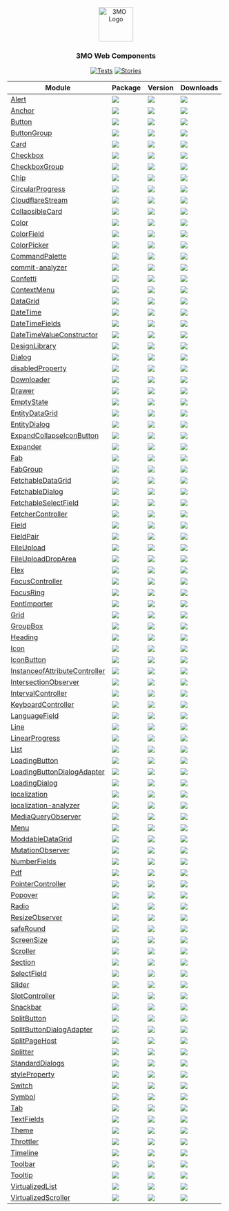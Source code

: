 
<div align="center">
<a href="https://3mo.de">
<img src="https://www.3mo.de/wp-content/themes/3mo/assets/images/logo_3mo.svg" alt="3MO Logo" width="80" height="80">
</a>

<h3>3MO Web Components</h3>

[![Tests](https://img.shields.io/github/actions/workflow/status/3mo-esolutions/web-components/development.yml?logo=github&style=for-the-badge&label=Tests)](https://3mo-esolutions.github.io/web-components/actions/workflows/development.yml)
[![Stories](https://img.shields.io/badge/-Stories-pink.svg?logo=storybook&style=for-the-badge)](https://3mo-esolutions.github.io/web-components/)


| Module | Package | Version | Downloads |
| ------- | ------- | ------- | --------- |
| [Alert](packages/Alert) | [![](https://img.shields.io/badge/%403mo%2Falert-8A2BE2?style=for-the-badge&logo=npm&logoColor=red&color=white)](https://www.npmjs.com/package/@3mo/alert) | [![](https://img.shields.io/npm/v/%403mo%2Falert?style=for-the-badge&label=)](https://www.npmjs.com/package/@3mo/alert) | [![](https://img.shields.io/npm/dm/%403mo%2Falert?style=for-the-badge&label=&color=blue)](https://www.npmjs.com/package/@3mo/alert) |
| [Anchor](packages/Anchor) | [![](https://img.shields.io/badge/%403mo%2Fanchor-8A2BE2?style=for-the-badge&logo=npm&logoColor=red&color=white)](https://www.npmjs.com/package/@3mo/anchor) | [![](https://img.shields.io/npm/v/%403mo%2Fanchor?style=for-the-badge&label=)](https://www.npmjs.com/package/@3mo/anchor) | [![](https://img.shields.io/npm/dm/%403mo%2Fanchor?style=for-the-badge&label=&color=blue)](https://www.npmjs.com/package/@3mo/anchor) |
| [Button](packages/Button) | [![](https://img.shields.io/badge/%403mo%2Fbutton-8A2BE2?style=for-the-badge&logo=npm&logoColor=red&color=white)](https://www.npmjs.com/package/@3mo/button) | [![](https://img.shields.io/npm/v/%403mo%2Fbutton?style=for-the-badge&label=)](https://www.npmjs.com/package/@3mo/button) | [![](https://img.shields.io/npm/dm/%403mo%2Fbutton?style=for-the-badge&label=&color=blue)](https://www.npmjs.com/package/@3mo/button) |
| [ButtonGroup](packages/ButtonGroup) | [![](https://img.shields.io/badge/%403mo%2Fbutton--group-8A2BE2?style=for-the-badge&logo=npm&logoColor=red&color=white)](https://www.npmjs.com/package/@3mo/button-group) | [![](https://img.shields.io/npm/v/%403mo%2Fbutton-group?style=for-the-badge&label=)](https://www.npmjs.com/package/@3mo/button-group) | [![](https://img.shields.io/npm/dm/%403mo%2Fbutton-group?style=for-the-badge&label=&color=blue)](https://www.npmjs.com/package/@3mo/button-group) |
| [Card](packages/Card) | [![](https://img.shields.io/badge/%403mo%2Fcard-8A2BE2?style=for-the-badge&logo=npm&logoColor=red&color=white)](https://www.npmjs.com/package/@3mo/card) | [![](https://img.shields.io/npm/v/%403mo%2Fcard?style=for-the-badge&label=)](https://www.npmjs.com/package/@3mo/card) | [![](https://img.shields.io/npm/dm/%403mo%2Fcard?style=for-the-badge&label=&color=blue)](https://www.npmjs.com/package/@3mo/card) |
| [Checkbox](packages/Checkbox) | [![](https://img.shields.io/badge/%403mo%2Fcheckbox-8A2BE2?style=for-the-badge&logo=npm&logoColor=red&color=white)](https://www.npmjs.com/package/@3mo/checkbox) | [![](https://img.shields.io/npm/v/%403mo%2Fcheckbox?style=for-the-badge&label=)](https://www.npmjs.com/package/@3mo/checkbox) | [![](https://img.shields.io/npm/dm/%403mo%2Fcheckbox?style=for-the-badge&label=&color=blue)](https://www.npmjs.com/package/@3mo/checkbox) |
| [CheckboxGroup](packages/CheckboxGroup) | [![](https://img.shields.io/badge/%403mo%2Fcheckbox--group-8A2BE2?style=for-the-badge&logo=npm&logoColor=red&color=white)](https://www.npmjs.com/package/@3mo/checkbox-group) | [![](https://img.shields.io/npm/v/%403mo%2Fcheckbox-group?style=for-the-badge&label=)](https://www.npmjs.com/package/@3mo/checkbox-group) | [![](https://img.shields.io/npm/dm/%403mo%2Fcheckbox-group?style=for-the-badge&label=&color=blue)](https://www.npmjs.com/package/@3mo/checkbox-group) |
| [Chip](packages/Chip) | [![](https://img.shields.io/badge/%403mo%2Fchip-8A2BE2?style=for-the-badge&logo=npm&logoColor=red&color=white)](https://www.npmjs.com/package/@3mo/chip) | [![](https://img.shields.io/npm/v/%403mo%2Fchip?style=for-the-badge&label=)](https://www.npmjs.com/package/@3mo/chip) | [![](https://img.shields.io/npm/dm/%403mo%2Fchip?style=for-the-badge&label=&color=blue)](https://www.npmjs.com/package/@3mo/chip) |
| [CircularProgress](packages/CircularProgress) | [![](https://img.shields.io/badge/%403mo%2Fcircular--progress-8A2BE2?style=for-the-badge&logo=npm&logoColor=red&color=white)](https://www.npmjs.com/package/@3mo/circular-progress) | [![](https://img.shields.io/npm/v/%403mo%2Fcircular-progress?style=for-the-badge&label=)](https://www.npmjs.com/package/@3mo/circular-progress) | [![](https://img.shields.io/npm/dm/%403mo%2Fcircular-progress?style=for-the-badge&label=&color=blue)](https://www.npmjs.com/package/@3mo/circular-progress) |
| [CloudflareStream](packages/CloudflareStream) | [![](https://img.shields.io/badge/%403mo%2Fcloudflare--stream-8A2BE2?style=for-the-badge&logo=npm&logoColor=red&color=white)](https://www.npmjs.com/package/@3mo/cloudflare-stream) | [![](https://img.shields.io/npm/v/%403mo%2Fcloudflare-stream?style=for-the-badge&label=)](https://www.npmjs.com/package/@3mo/cloudflare-stream) | [![](https://img.shields.io/npm/dm/%403mo%2Fcloudflare-stream?style=for-the-badge&label=&color=blue)](https://www.npmjs.com/package/@3mo/cloudflare-stream) |
| [CollapsibleCard](packages/CollapsibleCard) | [![](https://img.shields.io/badge/%403mo%2Fcollapsible--card-8A2BE2?style=for-the-badge&logo=npm&logoColor=red&color=white)](https://www.npmjs.com/package/@3mo/collapsible-card) | [![](https://img.shields.io/npm/v/%403mo%2Fcollapsible-card?style=for-the-badge&label=)](https://www.npmjs.com/package/@3mo/collapsible-card) | [![](https://img.shields.io/npm/dm/%403mo%2Fcollapsible-card?style=for-the-badge&label=&color=blue)](https://www.npmjs.com/package/@3mo/collapsible-card) |
| [Color](packages/Color) | [![](https://img.shields.io/badge/%403mo%2Fcolor-8A2BE2?style=for-the-badge&logo=npm&logoColor=red&color=white)](https://www.npmjs.com/package/@3mo/color) | [![](https://img.shields.io/npm/v/%403mo%2Fcolor?style=for-the-badge&label=)](https://www.npmjs.com/package/@3mo/color) | [![](https://img.shields.io/npm/dm/%403mo%2Fcolor?style=for-the-badge&label=&color=blue)](https://www.npmjs.com/package/@3mo/color) |
| [ColorField](packages/ColorField) | [![](https://img.shields.io/badge/%403mo%2Fcolor--field-8A2BE2?style=for-the-badge&logo=npm&logoColor=red&color=white)](https://www.npmjs.com/package/@3mo/color-field) | [![](https://img.shields.io/npm/v/%403mo%2Fcolor-field?style=for-the-badge&label=)](https://www.npmjs.com/package/@3mo/color-field) | [![](https://img.shields.io/npm/dm/%403mo%2Fcolor-field?style=for-the-badge&label=&color=blue)](https://www.npmjs.com/package/@3mo/color-field) |
| [ColorPicker](packages/ColorPicker) | [![](https://img.shields.io/badge/%403mo%2Fcolor--picker-8A2BE2?style=for-the-badge&logo=npm&logoColor=red&color=white)](https://www.npmjs.com/package/@3mo/color-picker) | [![](https://img.shields.io/npm/v/%403mo%2Fcolor-picker?style=for-the-badge&label=)](https://www.npmjs.com/package/@3mo/color-picker) | [![](https://img.shields.io/npm/dm/%403mo%2Fcolor-picker?style=for-the-badge&label=&color=blue)](https://www.npmjs.com/package/@3mo/color-picker) |
| [CommandPalette](packages/CommandPalette) | [![](https://img.shields.io/badge/%403mo%2Fcommand--palette-8A2BE2?style=for-the-badge&logo=npm&logoColor=red&color=white)](https://www.npmjs.com/package/@3mo/command-palette) | [![](https://img.shields.io/npm/v/%403mo%2Fcommand-palette?style=for-the-badge&label=)](https://www.npmjs.com/package/@3mo/command-palette) | [![](https://img.shields.io/npm/dm/%403mo%2Fcommand-palette?style=for-the-badge&label=&color=blue)](https://www.npmjs.com/package/@3mo/command-palette) |
| [commit-analyzer](packages/commit-analyzer) | [![](https://img.shields.io/badge/%403mo%2Fcommit--analyzer-8A2BE2?style=for-the-badge&logo=npm&logoColor=red&color=white)](https://www.npmjs.com/package/@3mo/commit-analyzer) | [![](https://img.shields.io/npm/v/%403mo%2Fcommit-analyzer?style=for-the-badge&label=)](https://www.npmjs.com/package/@3mo/commit-analyzer) | [![](https://img.shields.io/npm/dm/%403mo%2Fcommit-analyzer?style=for-the-badge&label=&color=blue)](https://www.npmjs.com/package/@3mo/commit-analyzer) |
| [Confetti](packages/Confetti) | [![](https://img.shields.io/badge/%403mo%2Fconfetti-8A2BE2?style=for-the-badge&logo=npm&logoColor=red&color=white)](https://www.npmjs.com/package/@3mo/confetti) | [![](https://img.shields.io/npm/v/%403mo%2Fconfetti?style=for-the-badge&label=)](https://www.npmjs.com/package/@3mo/confetti) | [![](https://img.shields.io/npm/dm/%403mo%2Fconfetti?style=for-the-badge&label=&color=blue)](https://www.npmjs.com/package/@3mo/confetti) |
| [ContextMenu](packages/ContextMenu) | [![](https://img.shields.io/badge/%403mo%2Fcontext--menu-8A2BE2?style=for-the-badge&logo=npm&logoColor=red&color=white)](https://www.npmjs.com/package/@3mo/context-menu) | [![](https://img.shields.io/npm/v/%403mo%2Fcontext-menu?style=for-the-badge&label=)](https://www.npmjs.com/package/@3mo/context-menu) | [![](https://img.shields.io/npm/dm/%403mo%2Fcontext-menu?style=for-the-badge&label=&color=blue)](https://www.npmjs.com/package/@3mo/context-menu) |
| [DataGrid](packages/DataGrid) | [![](https://img.shields.io/badge/%403mo%2Fdata--grid-8A2BE2?style=for-the-badge&logo=npm&logoColor=red&color=white)](https://www.npmjs.com/package/@3mo/data-grid) | [![](https://img.shields.io/npm/v/%403mo%2Fdata-grid?style=for-the-badge&label=)](https://www.npmjs.com/package/@3mo/data-grid) | [![](https://img.shields.io/npm/dm/%403mo%2Fdata-grid?style=for-the-badge&label=&color=blue)](https://www.npmjs.com/package/@3mo/data-grid) |
| [DateTime](packages/DateTime) | [![](https://img.shields.io/badge/%403mo%2Fdate--time-8A2BE2?style=for-the-badge&logo=npm&logoColor=red&color=white)](https://www.npmjs.com/package/@3mo/date-time) | [![](https://img.shields.io/npm/v/%403mo%2Fdate-time?style=for-the-badge&label=)](https://www.npmjs.com/package/@3mo/date-time) | [![](https://img.shields.io/npm/dm/%403mo%2Fdate-time?style=for-the-badge&label=&color=blue)](https://www.npmjs.com/package/@3mo/date-time) |
| [DateTimeFields](packages/DateTimeFields) | [![](https://img.shields.io/badge/%403mo%2Fdate--time--fields-8A2BE2?style=for-the-badge&logo=npm&logoColor=red&color=white)](https://www.npmjs.com/package/@3mo/date-time-fields) | [![](https://img.shields.io/npm/v/%403mo%2Fdate-time-fields?style=for-the-badge&label=)](https://www.npmjs.com/package/@3mo/date-time-fields) | [![](https://img.shields.io/npm/dm/%403mo%2Fdate-time-fields?style=for-the-badge&label=&color=blue)](https://www.npmjs.com/package/@3mo/date-time-fields) |
| [DateTimeValueConstructor](packages/DateTimeValueConstructor) | [![](https://img.shields.io/badge/%403mo%2Fdate--time--value--constructor-8A2BE2?style=for-the-badge&logo=npm&logoColor=red&color=white)](https://www.npmjs.com/package/@3mo/date-time-value-constructor) | [![](https://img.shields.io/npm/v/%403mo%2Fdate-time-value-constructor?style=for-the-badge&label=)](https://www.npmjs.com/package/@3mo/date-time-value-constructor) | [![](https://img.shields.io/npm/dm/%403mo%2Fdate-time-value-constructor?style=for-the-badge&label=&color=blue)](https://www.npmjs.com/package/@3mo/date-time-value-constructor) |
| [DesignLibrary](packages/DesignLibrary) | [![](https://img.shields.io/badge/%403mo%2Fdel-8A2BE2?style=for-the-badge&logo=npm&logoColor=red&color=white)](https://www.npmjs.com/package/@3mo/del) | [![](https://img.shields.io/npm/v/%403mo%2Fdel?style=for-the-badge&label=)](https://www.npmjs.com/package/@3mo/del) | [![](https://img.shields.io/npm/dm/%403mo%2Fdel?style=for-the-badge&label=&color=blue)](https://www.npmjs.com/package/@3mo/del) |
| [Dialog](packages/Dialog) | [![](https://img.shields.io/badge/%403mo%2Fdialog-8A2BE2?style=for-the-badge&logo=npm&logoColor=red&color=white)](https://www.npmjs.com/package/@3mo/dialog) | [![](https://img.shields.io/npm/v/%403mo%2Fdialog?style=for-the-badge&label=)](https://www.npmjs.com/package/@3mo/dialog) | [![](https://img.shields.io/npm/dm/%403mo%2Fdialog?style=for-the-badge&label=&color=blue)](https://www.npmjs.com/package/@3mo/dialog) |
| [disabledProperty](packages/disabledProperty) | [![](https://img.shields.io/badge/%403mo%2Fdisabled--property-8A2BE2?style=for-the-badge&logo=npm&logoColor=red&color=white)](https://www.npmjs.com/package/@3mo/disabled-property) | [![](https://img.shields.io/npm/v/%403mo%2Fdisabled-property?style=for-the-badge&label=)](https://www.npmjs.com/package/@3mo/disabled-property) | [![](https://img.shields.io/npm/dm/%403mo%2Fdisabled-property?style=for-the-badge&label=&color=blue)](https://www.npmjs.com/package/@3mo/disabled-property) |
| [Downloader](packages/Downloader) | [![](https://img.shields.io/badge/%403mo%2Fdownloader-8A2BE2?style=for-the-badge&logo=npm&logoColor=red&color=white)](https://www.npmjs.com/package/@3mo/downloader) | [![](https://img.shields.io/npm/v/%403mo%2Fdownloader?style=for-the-badge&label=)](https://www.npmjs.com/package/@3mo/downloader) | [![](https://img.shields.io/npm/dm/%403mo%2Fdownloader?style=for-the-badge&label=&color=blue)](https://www.npmjs.com/package/@3mo/downloader) |
| [Drawer](packages/Drawer) | [![](https://img.shields.io/badge/%403mo%2Fdrawer-8A2BE2?style=for-the-badge&logo=npm&logoColor=red&color=white)](https://www.npmjs.com/package/@3mo/drawer) | [![](https://img.shields.io/npm/v/%403mo%2Fdrawer?style=for-the-badge&label=)](https://www.npmjs.com/package/@3mo/drawer) | [![](https://img.shields.io/npm/dm/%403mo%2Fdrawer?style=for-the-badge&label=&color=blue)](https://www.npmjs.com/package/@3mo/drawer) |
| [EmptyState](packages/EmptyState) | [![](https://img.shields.io/badge/%403mo%2Fempty--state-8A2BE2?style=for-the-badge&logo=npm&logoColor=red&color=white)](https://www.npmjs.com/package/@3mo/empty-state) | [![](https://img.shields.io/npm/v/%403mo%2Fempty-state?style=for-the-badge&label=)](https://www.npmjs.com/package/@3mo/empty-state) | [![](https://img.shields.io/npm/dm/%403mo%2Fempty-state?style=for-the-badge&label=&color=blue)](https://www.npmjs.com/package/@3mo/empty-state) |
| [EntityDataGrid](packages/EntityDataGrid) | [![](https://img.shields.io/badge/%403mo%2Fentity--data--grid-8A2BE2?style=for-the-badge&logo=npm&logoColor=red&color=white)](https://www.npmjs.com/package/@3mo/entity-data-grid) | [![](https://img.shields.io/npm/v/%403mo%2Fentity-data-grid?style=for-the-badge&label=)](https://www.npmjs.com/package/@3mo/entity-data-grid) | [![](https://img.shields.io/npm/dm/%403mo%2Fentity-data-grid?style=for-the-badge&label=&color=blue)](https://www.npmjs.com/package/@3mo/entity-data-grid) |
| [EntityDialog](packages/EntityDialog) | [![](https://img.shields.io/badge/%403mo%2Fentity--dialog-8A2BE2?style=for-the-badge&logo=npm&logoColor=red&color=white)](https://www.npmjs.com/package/@3mo/entity-dialog) | [![](https://img.shields.io/npm/v/%403mo%2Fentity-dialog?style=for-the-badge&label=)](https://www.npmjs.com/package/@3mo/entity-dialog) | [![](https://img.shields.io/npm/dm/%403mo%2Fentity-dialog?style=for-the-badge&label=&color=blue)](https://www.npmjs.com/package/@3mo/entity-dialog) |
| [ExpandCollapseIconButton](packages/ExpandCollapseIconButton) | [![](https://img.shields.io/badge/%403mo%2Fexpand--collapse--icon--button-8A2BE2?style=for-the-badge&logo=npm&logoColor=red&color=white)](https://www.npmjs.com/package/@3mo/expand-collapse-icon-button) | [![](https://img.shields.io/npm/v/%403mo%2Fexpand-collapse-icon-button?style=for-the-badge&label=)](https://www.npmjs.com/package/@3mo/expand-collapse-icon-button) | [![](https://img.shields.io/npm/dm/%403mo%2Fexpand-collapse-icon-button?style=for-the-badge&label=&color=blue)](https://www.npmjs.com/package/@3mo/expand-collapse-icon-button) |
| [Expander](packages/Expander) | [![](https://img.shields.io/badge/%403mo%2Fexpander-8A2BE2?style=for-the-badge&logo=npm&logoColor=red&color=white)](https://www.npmjs.com/package/@3mo/expander) | [![](https://img.shields.io/npm/v/%403mo%2Fexpander?style=for-the-badge&label=)](https://www.npmjs.com/package/@3mo/expander) | [![](https://img.shields.io/npm/dm/%403mo%2Fexpander?style=for-the-badge&label=&color=blue)](https://www.npmjs.com/package/@3mo/expander) |
| [Fab](packages/Fab) | [![](https://img.shields.io/badge/%403mo%2Ffab-8A2BE2?style=for-the-badge&logo=npm&logoColor=red&color=white)](https://www.npmjs.com/package/@3mo/fab) | [![](https://img.shields.io/npm/v/%403mo%2Ffab?style=for-the-badge&label=)](https://www.npmjs.com/package/@3mo/fab) | [![](https://img.shields.io/npm/dm/%403mo%2Ffab?style=for-the-badge&label=&color=blue)](https://www.npmjs.com/package/@3mo/fab) |
| [FabGroup](packages/FabGroup) | [![](https://img.shields.io/badge/%403mo%2Ffab--group-8A2BE2?style=for-the-badge&logo=npm&logoColor=red&color=white)](https://www.npmjs.com/package/@3mo/fab-group) | [![](https://img.shields.io/npm/v/%403mo%2Ffab-group?style=for-the-badge&label=)](https://www.npmjs.com/package/@3mo/fab-group) | [![](https://img.shields.io/npm/dm/%403mo%2Ffab-group?style=for-the-badge&label=&color=blue)](https://www.npmjs.com/package/@3mo/fab-group) |
| [FetchableDataGrid](packages/FetchableDataGrid) | [![](https://img.shields.io/badge/%403mo%2Ffetchable--data--grid-8A2BE2?style=for-the-badge&logo=npm&logoColor=red&color=white)](https://www.npmjs.com/package/@3mo/fetchable-data-grid) | [![](https://img.shields.io/npm/v/%403mo%2Ffetchable-data-grid?style=for-the-badge&label=)](https://www.npmjs.com/package/@3mo/fetchable-data-grid) | [![](https://img.shields.io/npm/dm/%403mo%2Ffetchable-data-grid?style=for-the-badge&label=&color=blue)](https://www.npmjs.com/package/@3mo/fetchable-data-grid) |
| [FetchableDialog](packages/FetchableDialog) | [![](https://img.shields.io/badge/%403mo%2Ffetchable--dialog-8A2BE2?style=for-the-badge&logo=npm&logoColor=red&color=white)](https://www.npmjs.com/package/@3mo/fetchable-dialog) | [![](https://img.shields.io/npm/v/%403mo%2Ffetchable-dialog?style=for-the-badge&label=)](https://www.npmjs.com/package/@3mo/fetchable-dialog) | [![](https://img.shields.io/npm/dm/%403mo%2Ffetchable-dialog?style=for-the-badge&label=&color=blue)](https://www.npmjs.com/package/@3mo/fetchable-dialog) |
| [FetchableSelectField](packages/FetchableSelectField) | [![](https://img.shields.io/badge/%403mo%2Ffetchable--select--field-8A2BE2?style=for-the-badge&logo=npm&logoColor=red&color=white)](https://www.npmjs.com/package/@3mo/fetchable-select-field) | [![](https://img.shields.io/npm/v/%403mo%2Ffetchable-select-field?style=for-the-badge&label=)](https://www.npmjs.com/package/@3mo/fetchable-select-field) | [![](https://img.shields.io/npm/dm/%403mo%2Ffetchable-select-field?style=for-the-badge&label=&color=blue)](https://www.npmjs.com/package/@3mo/fetchable-select-field) |
| [FetcherController](packages/FetcherController) | [![](https://img.shields.io/badge/%403mo%2Ffetcher--controller-8A2BE2?style=for-the-badge&logo=npm&logoColor=red&color=white)](https://www.npmjs.com/package/@3mo/fetcher-controller) | [![](https://img.shields.io/npm/v/%403mo%2Ffetcher-controller?style=for-the-badge&label=)](https://www.npmjs.com/package/@3mo/fetcher-controller) | [![](https://img.shields.io/npm/dm/%403mo%2Ffetcher-controller?style=for-the-badge&label=&color=blue)](https://www.npmjs.com/package/@3mo/fetcher-controller) |
| [Field](packages/Field) | [![](https://img.shields.io/badge/%403mo%2Ffield-8A2BE2?style=for-the-badge&logo=npm&logoColor=red&color=white)](https://www.npmjs.com/package/@3mo/field) | [![](https://img.shields.io/npm/v/%403mo%2Ffield?style=for-the-badge&label=)](https://www.npmjs.com/package/@3mo/field) | [![](https://img.shields.io/npm/dm/%403mo%2Ffield?style=for-the-badge&label=&color=blue)](https://www.npmjs.com/package/@3mo/field) |
| [FieldPair](packages/FieldPair) | [![](https://img.shields.io/badge/%403mo%2Ffield--pair-8A2BE2?style=for-the-badge&logo=npm&logoColor=red&color=white)](https://www.npmjs.com/package/@3mo/field-pair) | [![](https://img.shields.io/npm/v/%403mo%2Ffield-pair?style=for-the-badge&label=)](https://www.npmjs.com/package/@3mo/field-pair) | [![](https://img.shields.io/npm/dm/%403mo%2Ffield-pair?style=for-the-badge&label=&color=blue)](https://www.npmjs.com/package/@3mo/field-pair) |
| [FileUpload](packages/FileUpload) | [![](https://img.shields.io/badge/%403mo%2Ffile--upload-8A2BE2?style=for-the-badge&logo=npm&logoColor=red&color=white)](https://www.npmjs.com/package/@3mo/file-upload) | [![](https://img.shields.io/npm/v/%403mo%2Ffile-upload?style=for-the-badge&label=)](https://www.npmjs.com/package/@3mo/file-upload) | [![](https://img.shields.io/npm/dm/%403mo%2Ffile-upload?style=for-the-badge&label=&color=blue)](https://www.npmjs.com/package/@3mo/file-upload) |
| [FileUploadDropArea](packages/FileUploadDropArea) | [![](https://img.shields.io/badge/%403mo%2Ffile--upload--drop--area-8A2BE2?style=for-the-badge&logo=npm&logoColor=red&color=white)](https://www.npmjs.com/package/@3mo/file-upload-drop-area) | [![](https://img.shields.io/npm/v/%403mo%2Ffile-upload-drop-area?style=for-the-badge&label=)](https://www.npmjs.com/package/@3mo/file-upload-drop-area) | [![](https://img.shields.io/npm/dm/%403mo%2Ffile-upload-drop-area?style=for-the-badge&label=&color=blue)](https://www.npmjs.com/package/@3mo/file-upload-drop-area) |
| [Flex](packages/Flex) | [![](https://img.shields.io/badge/%403mo%2Fflex-8A2BE2?style=for-the-badge&logo=npm&logoColor=red&color=white)](https://www.npmjs.com/package/@3mo/flex) | [![](https://img.shields.io/npm/v/%403mo%2Fflex?style=for-the-badge&label=)](https://www.npmjs.com/package/@3mo/flex) | [![](https://img.shields.io/npm/dm/%403mo%2Fflex?style=for-the-badge&label=&color=blue)](https://www.npmjs.com/package/@3mo/flex) |
| [FocusController](packages/FocusController) | [![](https://img.shields.io/badge/%403mo%2Ffocus--controller-8A2BE2?style=for-the-badge&logo=npm&logoColor=red&color=white)](https://www.npmjs.com/package/@3mo/focus-controller) | [![](https://img.shields.io/npm/v/%403mo%2Ffocus-controller?style=for-the-badge&label=)](https://www.npmjs.com/package/@3mo/focus-controller) | [![](https://img.shields.io/npm/dm/%403mo%2Ffocus-controller?style=for-the-badge&label=&color=blue)](https://www.npmjs.com/package/@3mo/focus-controller) |
| [FocusRing](packages/FocusRing) | [![](https://img.shields.io/badge/%403mo%2Ffocus--ring-8A2BE2?style=for-the-badge&logo=npm&logoColor=red&color=white)](https://www.npmjs.com/package/@3mo/focus-ring) | [![](https://img.shields.io/npm/v/%403mo%2Ffocus-ring?style=for-the-badge&label=)](https://www.npmjs.com/package/@3mo/focus-ring) | [![](https://img.shields.io/npm/dm/%403mo%2Ffocus-ring?style=for-the-badge&label=&color=blue)](https://www.npmjs.com/package/@3mo/focus-ring) |
| [FontImporter](packages/FontImporter) | [![](https://img.shields.io/badge/%403mo%2Ffont--importer-8A2BE2?style=for-the-badge&logo=npm&logoColor=red&color=white)](https://www.npmjs.com/package/@3mo/font-importer) | [![](https://img.shields.io/npm/v/%403mo%2Ffont-importer?style=for-the-badge&label=)](https://www.npmjs.com/package/@3mo/font-importer) | [![](https://img.shields.io/npm/dm/%403mo%2Ffont-importer?style=for-the-badge&label=&color=blue)](https://www.npmjs.com/package/@3mo/font-importer) |
| [Grid](packages/Grid) | [![](https://img.shields.io/badge/%403mo%2Fgrid-8A2BE2?style=for-the-badge&logo=npm&logoColor=red&color=white)](https://www.npmjs.com/package/@3mo/grid) | [![](https://img.shields.io/npm/v/%403mo%2Fgrid?style=for-the-badge&label=)](https://www.npmjs.com/package/@3mo/grid) | [![](https://img.shields.io/npm/dm/%403mo%2Fgrid?style=for-the-badge&label=&color=blue)](https://www.npmjs.com/package/@3mo/grid) |
| [GroupBox](packages/GroupBox) | [![](https://img.shields.io/badge/%403mo%2Fgroup--box-8A2BE2?style=for-the-badge&logo=npm&logoColor=red&color=white)](https://www.npmjs.com/package/@3mo/group-box) | [![](https://img.shields.io/npm/v/%403mo%2Fgroup-box?style=for-the-badge&label=)](https://www.npmjs.com/package/@3mo/group-box) | [![](https://img.shields.io/npm/dm/%403mo%2Fgroup-box?style=for-the-badge&label=&color=blue)](https://www.npmjs.com/package/@3mo/group-box) |
| [Heading](packages/Heading) | [![](https://img.shields.io/badge/%403mo%2Fheading-8A2BE2?style=for-the-badge&logo=npm&logoColor=red&color=white)](https://www.npmjs.com/package/@3mo/heading) | [![](https://img.shields.io/npm/v/%403mo%2Fheading?style=for-the-badge&label=)](https://www.npmjs.com/package/@3mo/heading) | [![](https://img.shields.io/npm/dm/%403mo%2Fheading?style=for-the-badge&label=&color=blue)](https://www.npmjs.com/package/@3mo/heading) |
| [Icon](packages/Icon) | [![](https://img.shields.io/badge/%403mo%2Ficon-8A2BE2?style=for-the-badge&logo=npm&logoColor=red&color=white)](https://www.npmjs.com/package/@3mo/icon) | [![](https://img.shields.io/npm/v/%403mo%2Ficon?style=for-the-badge&label=)](https://www.npmjs.com/package/@3mo/icon) | [![](https://img.shields.io/npm/dm/%403mo%2Ficon?style=for-the-badge&label=&color=blue)](https://www.npmjs.com/package/@3mo/icon) |
| [IconButton](packages/IconButton) | [![](https://img.shields.io/badge/%403mo%2Ficon--button-8A2BE2?style=for-the-badge&logo=npm&logoColor=red&color=white)](https://www.npmjs.com/package/@3mo/icon-button) | [![](https://img.shields.io/npm/v/%403mo%2Ficon-button?style=for-the-badge&label=)](https://www.npmjs.com/package/@3mo/icon-button) | [![](https://img.shields.io/npm/dm/%403mo%2Ficon-button?style=for-the-badge&label=&color=blue)](https://www.npmjs.com/package/@3mo/icon-button) |
| [InstanceofAttributeController](packages/InstanceofAttributeController) | [![](https://img.shields.io/badge/%403mo%2Finstanceof--attribute--controller-8A2BE2?style=for-the-badge&logo=npm&logoColor=red&color=white)](https://www.npmjs.com/package/@3mo/instanceof-attribute-controller) | [![](https://img.shields.io/npm/v/%403mo%2Finstanceof-attribute-controller?style=for-the-badge&label=)](https://www.npmjs.com/package/@3mo/instanceof-attribute-controller) | [![](https://img.shields.io/npm/dm/%403mo%2Finstanceof-attribute-controller?style=for-the-badge&label=&color=blue)](https://www.npmjs.com/package/@3mo/instanceof-attribute-controller) |
| [IntersectionObserver](packages/IntersectionObserver) | [![](https://img.shields.io/badge/%403mo%2Fintersection--observer-8A2BE2?style=for-the-badge&logo=npm&logoColor=red&color=white)](https://www.npmjs.com/package/@3mo/intersection-observer) | [![](https://img.shields.io/npm/v/%403mo%2Fintersection-observer?style=for-the-badge&label=)](https://www.npmjs.com/package/@3mo/intersection-observer) | [![](https://img.shields.io/npm/dm/%403mo%2Fintersection-observer?style=for-the-badge&label=&color=blue)](https://www.npmjs.com/package/@3mo/intersection-observer) |
| [IntervalController](packages/IntervalController) | [![](https://img.shields.io/badge/%403mo%2Finterval--controller-8A2BE2?style=for-the-badge&logo=npm&logoColor=red&color=white)](https://www.npmjs.com/package/@3mo/interval-controller) | [![](https://img.shields.io/npm/v/%403mo%2Finterval-controller?style=for-the-badge&label=)](https://www.npmjs.com/package/@3mo/interval-controller) | [![](https://img.shields.io/npm/dm/%403mo%2Finterval-controller?style=for-the-badge&label=&color=blue)](https://www.npmjs.com/package/@3mo/interval-controller) |
| [KeyboardController](packages/KeyboardController) | [![](https://img.shields.io/badge/%403mo%2Fkeyboard--controller-8A2BE2?style=for-the-badge&logo=npm&logoColor=red&color=white)](https://www.npmjs.com/package/@3mo/keyboard-controller) | [![](https://img.shields.io/npm/v/%403mo%2Fkeyboard-controller?style=for-the-badge&label=)](https://www.npmjs.com/package/@3mo/keyboard-controller) | [![](https://img.shields.io/npm/dm/%403mo%2Fkeyboard-controller?style=for-the-badge&label=&color=blue)](https://www.npmjs.com/package/@3mo/keyboard-controller) |
| [LanguageField](packages/LanguageField) | [![](https://img.shields.io/badge/%403mo%2Flanguage--field-8A2BE2?style=for-the-badge&logo=npm&logoColor=red&color=white)](https://www.npmjs.com/package/@3mo/language-field) | [![](https://img.shields.io/npm/v/%403mo%2Flanguage-field?style=for-the-badge&label=)](https://www.npmjs.com/package/@3mo/language-field) | [![](https://img.shields.io/npm/dm/%403mo%2Flanguage-field?style=for-the-badge&label=&color=blue)](https://www.npmjs.com/package/@3mo/language-field) |
| [Line](packages/Line) | [![](https://img.shields.io/badge/%403mo%2Fline-8A2BE2?style=for-the-badge&logo=npm&logoColor=red&color=white)](https://www.npmjs.com/package/@3mo/line) | [![](https://img.shields.io/npm/v/%403mo%2Fline?style=for-the-badge&label=)](https://www.npmjs.com/package/@3mo/line) | [![](https://img.shields.io/npm/dm/%403mo%2Fline?style=for-the-badge&label=&color=blue)](https://www.npmjs.com/package/@3mo/line) |
| [LinearProgress](packages/LinearProgress) | [![](https://img.shields.io/badge/%403mo%2Flinear--progress-8A2BE2?style=for-the-badge&logo=npm&logoColor=red&color=white)](https://www.npmjs.com/package/@3mo/linear-progress) | [![](https://img.shields.io/npm/v/%403mo%2Flinear-progress?style=for-the-badge&label=)](https://www.npmjs.com/package/@3mo/linear-progress) | [![](https://img.shields.io/npm/dm/%403mo%2Flinear-progress?style=for-the-badge&label=&color=blue)](https://www.npmjs.com/package/@3mo/linear-progress) |
| [List](packages/List) | [![](https://img.shields.io/badge/%403mo%2Flist-8A2BE2?style=for-the-badge&logo=npm&logoColor=red&color=white)](https://www.npmjs.com/package/@3mo/list) | [![](https://img.shields.io/npm/v/%403mo%2Flist?style=for-the-badge&label=)](https://www.npmjs.com/package/@3mo/list) | [![](https://img.shields.io/npm/dm/%403mo%2Flist?style=for-the-badge&label=&color=blue)](https://www.npmjs.com/package/@3mo/list) |
| [LoadingButton](packages/LoadingButton) | [![](https://img.shields.io/badge/%403mo%2Floading--button-8A2BE2?style=for-the-badge&logo=npm&logoColor=red&color=white)](https://www.npmjs.com/package/@3mo/loading-button) | [![](https://img.shields.io/npm/v/%403mo%2Floading-button?style=for-the-badge&label=)](https://www.npmjs.com/package/@3mo/loading-button) | [![](https://img.shields.io/npm/dm/%403mo%2Floading-button?style=for-the-badge&label=&color=blue)](https://www.npmjs.com/package/@3mo/loading-button) |
| [LoadingButtonDialogAdapter](packages/LoadingButtonDialogAdapter) | [![](https://img.shields.io/badge/%403mo%2Floading--button--dialog--adapter-8A2BE2?style=for-the-badge&logo=npm&logoColor=red&color=white)](https://www.npmjs.com/package/@3mo/loading-button-dialog-adapter) | [![](https://img.shields.io/npm/v/%403mo%2Floading-button-dialog-adapter?style=for-the-badge&label=)](https://www.npmjs.com/package/@3mo/loading-button-dialog-adapter) | [![](https://img.shields.io/npm/dm/%403mo%2Floading-button-dialog-adapter?style=for-the-badge&label=&color=blue)](https://www.npmjs.com/package/@3mo/loading-button-dialog-adapter) |
| [LoadingDialog](packages/LoadingDialog) | [![](https://img.shields.io/badge/%403mo%2Floading--dialog-8A2BE2?style=for-the-badge&logo=npm&logoColor=red&color=white)](https://www.npmjs.com/package/@3mo/loading-dialog) | [![](https://img.shields.io/npm/v/%403mo%2Floading-dialog?style=for-the-badge&label=)](https://www.npmjs.com/package/@3mo/loading-dialog) | [![](https://img.shields.io/npm/dm/%403mo%2Floading-dialog?style=for-the-badge&label=&color=blue)](https://www.npmjs.com/package/@3mo/loading-dialog) |
| [localization](packages/localization) | [![](https://img.shields.io/badge/%403mo%2Flocalization-8A2BE2?style=for-the-badge&logo=npm&logoColor=red&color=white)](https://www.npmjs.com/package/@3mo/localization) | [![](https://img.shields.io/npm/v/%403mo%2Flocalization?style=for-the-badge&label=)](https://www.npmjs.com/package/@3mo/localization) | [![](https://img.shields.io/npm/dm/%403mo%2Flocalization?style=for-the-badge&label=&color=blue)](https://www.npmjs.com/package/@3mo/localization) |
| [localization-analyzer](packages/localization-analyzer) | [![](https://img.shields.io/badge/%403mo%2Flocalization--analyzer-8A2BE2?style=for-the-badge&logo=npm&logoColor=red&color=white)](https://www.npmjs.com/package/@3mo/localization-analyzer) | [![](https://img.shields.io/npm/v/%403mo%2Flocalization-analyzer?style=for-the-badge&label=)](https://www.npmjs.com/package/@3mo/localization-analyzer) | [![](https://img.shields.io/npm/dm/%403mo%2Flocalization-analyzer?style=for-the-badge&label=&color=blue)](https://www.npmjs.com/package/@3mo/localization-analyzer) |
| [MediaQueryObserver](packages/MediaQueryObserver) | [![](https://img.shields.io/badge/%403mo%2Fmedia--query--observer-8A2BE2?style=for-the-badge&logo=npm&logoColor=red&color=white)](https://www.npmjs.com/package/@3mo/media-query-observer) | [![](https://img.shields.io/npm/v/%403mo%2Fmedia-query-observer?style=for-the-badge&label=)](https://www.npmjs.com/package/@3mo/media-query-observer) | [![](https://img.shields.io/npm/dm/%403mo%2Fmedia-query-observer?style=for-the-badge&label=&color=blue)](https://www.npmjs.com/package/@3mo/media-query-observer) |
| [Menu](packages/Menu) | [![](https://img.shields.io/badge/%403mo%2Fmenu-8A2BE2?style=for-the-badge&logo=npm&logoColor=red&color=white)](https://www.npmjs.com/package/@3mo/menu) | [![](https://img.shields.io/npm/v/%403mo%2Fmenu?style=for-the-badge&label=)](https://www.npmjs.com/package/@3mo/menu) | [![](https://img.shields.io/npm/dm/%403mo%2Fmenu?style=for-the-badge&label=&color=blue)](https://www.npmjs.com/package/@3mo/menu) |
| [ModdableDataGrid](packages/ModdableDataGrid) | [![](https://img.shields.io/badge/%403mo%2Fmoddable--data--grid-8A2BE2?style=for-the-badge&logo=npm&logoColor=red&color=white)](https://www.npmjs.com/package/@3mo/moddable-data-grid) | [![](https://img.shields.io/npm/v/%403mo%2Fmoddable-data-grid?style=for-the-badge&label=)](https://www.npmjs.com/package/@3mo/moddable-data-grid) | [![](https://img.shields.io/npm/dm/%403mo%2Fmoddable-data-grid?style=for-the-badge&label=&color=blue)](https://www.npmjs.com/package/@3mo/moddable-data-grid) |
| [MutationObserver](packages/MutationObserver) | [![](https://img.shields.io/badge/%403mo%2Fmutation--observer-8A2BE2?style=for-the-badge&logo=npm&logoColor=red&color=white)](https://www.npmjs.com/package/@3mo/mutation-observer) | [![](https://img.shields.io/npm/v/%403mo%2Fmutation-observer?style=for-the-badge&label=)](https://www.npmjs.com/package/@3mo/mutation-observer) | [![](https://img.shields.io/npm/dm/%403mo%2Fmutation-observer?style=for-the-badge&label=&color=blue)](https://www.npmjs.com/package/@3mo/mutation-observer) |
| [NumberFields](packages/NumberFields) | [![](https://img.shields.io/badge/%403mo%2Fnumber--fields-8A2BE2?style=for-the-badge&logo=npm&logoColor=red&color=white)](https://www.npmjs.com/package/@3mo/number-fields) | [![](https://img.shields.io/npm/v/%403mo%2Fnumber-fields?style=for-the-badge&label=)](https://www.npmjs.com/package/@3mo/number-fields) | [![](https://img.shields.io/npm/dm/%403mo%2Fnumber-fields?style=for-the-badge&label=&color=blue)](https://www.npmjs.com/package/@3mo/number-fields) |
| [Pdf](packages/Pdf) | [![](https://img.shields.io/badge/%403mo%2Fpdf-8A2BE2?style=for-the-badge&logo=npm&logoColor=red&color=white)](https://www.npmjs.com/package/@3mo/pdf) | [![](https://img.shields.io/npm/v/%403mo%2Fpdf?style=for-the-badge&label=)](https://www.npmjs.com/package/@3mo/pdf) | [![](https://img.shields.io/npm/dm/%403mo%2Fpdf?style=for-the-badge&label=&color=blue)](https://www.npmjs.com/package/@3mo/pdf) |
| [PointerController](packages/PointerController) | [![](https://img.shields.io/badge/%403mo%2Fpointer--controller-8A2BE2?style=for-the-badge&logo=npm&logoColor=red&color=white)](https://www.npmjs.com/package/@3mo/pointer-controller) | [![](https://img.shields.io/npm/v/%403mo%2Fpointer-controller?style=for-the-badge&label=)](https://www.npmjs.com/package/@3mo/pointer-controller) | [![](https://img.shields.io/npm/dm/%403mo%2Fpointer-controller?style=for-the-badge&label=&color=blue)](https://www.npmjs.com/package/@3mo/pointer-controller) |
| [Popover](packages/Popover) | [![](https://img.shields.io/badge/%403mo%2Fpopover-8A2BE2?style=for-the-badge&logo=npm&logoColor=red&color=white)](https://www.npmjs.com/package/@3mo/popover) | [![](https://img.shields.io/npm/v/%403mo%2Fpopover?style=for-the-badge&label=)](https://www.npmjs.com/package/@3mo/popover) | [![](https://img.shields.io/npm/dm/%403mo%2Fpopover?style=for-the-badge&label=&color=blue)](https://www.npmjs.com/package/@3mo/popover) |
| [Radio](packages/Radio) | [![](https://img.shields.io/badge/%403mo%2Fradio-8A2BE2?style=for-the-badge&logo=npm&logoColor=red&color=white)](https://www.npmjs.com/package/@3mo/radio) | [![](https://img.shields.io/npm/v/%403mo%2Fradio?style=for-the-badge&label=)](https://www.npmjs.com/package/@3mo/radio) | [![](https://img.shields.io/npm/dm/%403mo%2Fradio?style=for-the-badge&label=&color=blue)](https://www.npmjs.com/package/@3mo/radio) |
| [ResizeObserver](packages/ResizeObserver) | [![](https://img.shields.io/badge/%403mo%2Fresize--observer-8A2BE2?style=for-the-badge&logo=npm&logoColor=red&color=white)](https://www.npmjs.com/package/@3mo/resize-observer) | [![](https://img.shields.io/npm/v/%403mo%2Fresize-observer?style=for-the-badge&label=)](https://www.npmjs.com/package/@3mo/resize-observer) | [![](https://img.shields.io/npm/dm/%403mo%2Fresize-observer?style=for-the-badge&label=&color=blue)](https://www.npmjs.com/package/@3mo/resize-observer) |
| [safeRound](packages/safeRound) | [![](https://img.shields.io/badge/%403mo%2Fsafe--round-8A2BE2?style=for-the-badge&logo=npm&logoColor=red&color=white)](https://www.npmjs.com/package/@3mo/safe-round) | [![](https://img.shields.io/npm/v/%403mo%2Fsafe-round?style=for-the-badge&label=)](https://www.npmjs.com/package/@3mo/safe-round) | [![](https://img.shields.io/npm/dm/%403mo%2Fsafe-round?style=for-the-badge&label=&color=blue)](https://www.npmjs.com/package/@3mo/safe-round) |
| [ScreenSize](packages/ScreenSize) | [![](https://img.shields.io/badge/%403mo%2Fscreen--size-8A2BE2?style=for-the-badge&logo=npm&logoColor=red&color=white)](https://www.npmjs.com/package/@3mo/screen-size) | [![](https://img.shields.io/npm/v/%403mo%2Fscreen-size?style=for-the-badge&label=)](https://www.npmjs.com/package/@3mo/screen-size) | [![](https://img.shields.io/npm/dm/%403mo%2Fscreen-size?style=for-the-badge&label=&color=blue)](https://www.npmjs.com/package/@3mo/screen-size) |
| [Scroller](packages/Scroller) | [![](https://img.shields.io/badge/%403mo%2Fscroller-8A2BE2?style=for-the-badge&logo=npm&logoColor=red&color=white)](https://www.npmjs.com/package/@3mo/scroller) | [![](https://img.shields.io/npm/v/%403mo%2Fscroller?style=for-the-badge&label=)](https://www.npmjs.com/package/@3mo/scroller) | [![](https://img.shields.io/npm/dm/%403mo%2Fscroller?style=for-the-badge&label=&color=blue)](https://www.npmjs.com/package/@3mo/scroller) |
| [Section](packages/Section) | [![](https://img.shields.io/badge/%403mo%2Fsection-8A2BE2?style=for-the-badge&logo=npm&logoColor=red&color=white)](https://www.npmjs.com/package/@3mo/section) | [![](https://img.shields.io/npm/v/%403mo%2Fsection?style=for-the-badge&label=)](https://www.npmjs.com/package/@3mo/section) | [![](https://img.shields.io/npm/dm/%403mo%2Fsection?style=for-the-badge&label=&color=blue)](https://www.npmjs.com/package/@3mo/section) |
| [SelectField](packages/SelectField) | [![](https://img.shields.io/badge/%403mo%2Fselect--field-8A2BE2?style=for-the-badge&logo=npm&logoColor=red&color=white)](https://www.npmjs.com/package/@3mo/select-field) | [![](https://img.shields.io/npm/v/%403mo%2Fselect-field?style=for-the-badge&label=)](https://www.npmjs.com/package/@3mo/select-field) | [![](https://img.shields.io/npm/dm/%403mo%2Fselect-field?style=for-the-badge&label=&color=blue)](https://www.npmjs.com/package/@3mo/select-field) |
| [Slider](packages/Slider) | [![](https://img.shields.io/badge/%403mo%2Fslider-8A2BE2?style=for-the-badge&logo=npm&logoColor=red&color=white)](https://www.npmjs.com/package/@3mo/slider) | [![](https://img.shields.io/npm/v/%403mo%2Fslider?style=for-the-badge&label=)](https://www.npmjs.com/package/@3mo/slider) | [![](https://img.shields.io/npm/dm/%403mo%2Fslider?style=for-the-badge&label=&color=blue)](https://www.npmjs.com/package/@3mo/slider) |
| [SlotController](packages/SlotController) | [![](https://img.shields.io/badge/%403mo%2Fslot--controller-8A2BE2?style=for-the-badge&logo=npm&logoColor=red&color=white)](https://www.npmjs.com/package/@3mo/slot-controller) | [![](https://img.shields.io/npm/v/%403mo%2Fslot-controller?style=for-the-badge&label=)](https://www.npmjs.com/package/@3mo/slot-controller) | [![](https://img.shields.io/npm/dm/%403mo%2Fslot-controller?style=for-the-badge&label=&color=blue)](https://www.npmjs.com/package/@3mo/slot-controller) |
| [Snackbar](packages/Snackbar) | [![](https://img.shields.io/badge/%403mo%2Fsnackbar-8A2BE2?style=for-the-badge&logo=npm&logoColor=red&color=white)](https://www.npmjs.com/package/@3mo/snackbar) | [![](https://img.shields.io/npm/v/%403mo%2Fsnackbar?style=for-the-badge&label=)](https://www.npmjs.com/package/@3mo/snackbar) | [![](https://img.shields.io/npm/dm/%403mo%2Fsnackbar?style=for-the-badge&label=&color=blue)](https://www.npmjs.com/package/@3mo/snackbar) |
| [SplitButton](packages/SplitButton) | [![](https://img.shields.io/badge/%403mo%2Fsplit--button-8A2BE2?style=for-the-badge&logo=npm&logoColor=red&color=white)](https://www.npmjs.com/package/@3mo/split-button) | [![](https://img.shields.io/npm/v/%403mo%2Fsplit-button?style=for-the-badge&label=)](https://www.npmjs.com/package/@3mo/split-button) | [![](https://img.shields.io/npm/dm/%403mo%2Fsplit-button?style=for-the-badge&label=&color=blue)](https://www.npmjs.com/package/@3mo/split-button) |
| [SplitButtonDialogAdapter](packages/SplitButtonDialogAdapter) | [![](https://img.shields.io/badge/%403mo%2Fsplit--button--dialog--adapter-8A2BE2?style=for-the-badge&logo=npm&logoColor=red&color=white)](https://www.npmjs.com/package/@3mo/split-button-dialog-adapter) | [![](https://img.shields.io/npm/v/%403mo%2Fsplit-button-dialog-adapter?style=for-the-badge&label=)](https://www.npmjs.com/package/@3mo/split-button-dialog-adapter) | [![](https://img.shields.io/npm/dm/%403mo%2Fsplit-button-dialog-adapter?style=for-the-badge&label=&color=blue)](https://www.npmjs.com/package/@3mo/split-button-dialog-adapter) |
| [SplitPageHost](packages/SplitPageHost) | [![](https://img.shields.io/badge/%403mo%2Fsplit--page--host-8A2BE2?style=for-the-badge&logo=npm&logoColor=red&color=white)](https://www.npmjs.com/package/@3mo/split-page-host) | [![](https://img.shields.io/npm/v/%403mo%2Fsplit-page-host?style=for-the-badge&label=)](https://www.npmjs.com/package/@3mo/split-page-host) | [![](https://img.shields.io/npm/dm/%403mo%2Fsplit-page-host?style=for-the-badge&label=&color=blue)](https://www.npmjs.com/package/@3mo/split-page-host) |
| [Splitter](packages/Splitter) | [![](https://img.shields.io/badge/%403mo%2Fsplitter-8A2BE2?style=for-the-badge&logo=npm&logoColor=red&color=white)](https://www.npmjs.com/package/@3mo/splitter) | [![](https://img.shields.io/npm/v/%403mo%2Fsplitter?style=for-the-badge&label=)](https://www.npmjs.com/package/@3mo/splitter) | [![](https://img.shields.io/npm/dm/%403mo%2Fsplitter?style=for-the-badge&label=&color=blue)](https://www.npmjs.com/package/@3mo/splitter) |
| [StandardDialogs](packages/StandardDialogs) | [![](https://img.shields.io/badge/%403mo%2Fstandard--dialogs-8A2BE2?style=for-the-badge&logo=npm&logoColor=red&color=white)](https://www.npmjs.com/package/@3mo/standard-dialogs) | [![](https://img.shields.io/npm/v/%403mo%2Fstandard-dialogs?style=for-the-badge&label=)](https://www.npmjs.com/package/@3mo/standard-dialogs) | [![](https://img.shields.io/npm/dm/%403mo%2Fstandard-dialogs?style=for-the-badge&label=&color=blue)](https://www.npmjs.com/package/@3mo/standard-dialogs) |
| [styleProperty](packages/styleProperty) | [![](https://img.shields.io/badge/%403mo%2Fstyle--property-8A2BE2?style=for-the-badge&logo=npm&logoColor=red&color=white)](https://www.npmjs.com/package/@3mo/style-property) | [![](https://img.shields.io/npm/v/%403mo%2Fstyle-property?style=for-the-badge&label=)](https://www.npmjs.com/package/@3mo/style-property) | [![](https://img.shields.io/npm/dm/%403mo%2Fstyle-property?style=for-the-badge&label=&color=blue)](https://www.npmjs.com/package/@3mo/style-property) |
| [Switch](packages/Switch) | [![](https://img.shields.io/badge/%403mo%2Fswitch-8A2BE2?style=for-the-badge&logo=npm&logoColor=red&color=white)](https://www.npmjs.com/package/@3mo/switch) | [![](https://img.shields.io/npm/v/%403mo%2Fswitch?style=for-the-badge&label=)](https://www.npmjs.com/package/@3mo/switch) | [![](https://img.shields.io/npm/dm/%403mo%2Fswitch?style=for-the-badge&label=&color=blue)](https://www.npmjs.com/package/@3mo/switch) |
| [Symbol](packages/Symbol) | [![](https://img.shields.io/badge/%403mo%2Fsymbol-8A2BE2?style=for-the-badge&logo=npm&logoColor=red&color=white)](https://www.npmjs.com/package/@3mo/symbol) | [![](https://img.shields.io/npm/v/%403mo%2Fsymbol?style=for-the-badge&label=)](https://www.npmjs.com/package/@3mo/symbol) | [![](https://img.shields.io/npm/dm/%403mo%2Fsymbol?style=for-the-badge&label=&color=blue)](https://www.npmjs.com/package/@3mo/symbol) |
| [Tab](packages/Tab) | [![](https://img.shields.io/badge/%403mo%2Ftab-8A2BE2?style=for-the-badge&logo=npm&logoColor=red&color=white)](https://www.npmjs.com/package/@3mo/tab) | [![](https://img.shields.io/npm/v/%403mo%2Ftab?style=for-the-badge&label=)](https://www.npmjs.com/package/@3mo/tab) | [![](https://img.shields.io/npm/dm/%403mo%2Ftab?style=for-the-badge&label=&color=blue)](https://www.npmjs.com/package/@3mo/tab) |
| [TextFields](packages/TextFields) | [![](https://img.shields.io/badge/%403mo%2Ftext--fields-8A2BE2?style=for-the-badge&logo=npm&logoColor=red&color=white)](https://www.npmjs.com/package/@3mo/text-fields) | [![](https://img.shields.io/npm/v/%403mo%2Ftext-fields?style=for-the-badge&label=)](https://www.npmjs.com/package/@3mo/text-fields) | [![](https://img.shields.io/npm/dm/%403mo%2Ftext-fields?style=for-the-badge&label=&color=blue)](https://www.npmjs.com/package/@3mo/text-fields) |
| [Theme](packages/Theme) | [![](https://img.shields.io/badge/%403mo%2Ftheme-8A2BE2?style=for-the-badge&logo=npm&logoColor=red&color=white)](https://www.npmjs.com/package/@3mo/theme) | [![](https://img.shields.io/npm/v/%403mo%2Ftheme?style=for-the-badge&label=)](https://www.npmjs.com/package/@3mo/theme) | [![](https://img.shields.io/npm/dm/%403mo%2Ftheme?style=for-the-badge&label=&color=blue)](https://www.npmjs.com/package/@3mo/theme) |
| [Throttler](packages/Throttler) | [![](https://img.shields.io/badge/%403mo%2Fthrottler-8A2BE2?style=for-the-badge&logo=npm&logoColor=red&color=white)](https://www.npmjs.com/package/@3mo/throttler) | [![](https://img.shields.io/npm/v/%403mo%2Fthrottler?style=for-the-badge&label=)](https://www.npmjs.com/package/@3mo/throttler) | [![](https://img.shields.io/npm/dm/%403mo%2Fthrottler?style=for-the-badge&label=&color=blue)](https://www.npmjs.com/package/@3mo/throttler) |
| [Timeline](packages/Timeline) | [![](https://img.shields.io/badge/%403mo%2Ftimeline-8A2BE2?style=for-the-badge&logo=npm&logoColor=red&color=white)](https://www.npmjs.com/package/@3mo/timeline) | [![](https://img.shields.io/npm/v/%403mo%2Ftimeline?style=for-the-badge&label=)](https://www.npmjs.com/package/@3mo/timeline) | [![](https://img.shields.io/npm/dm/%403mo%2Ftimeline?style=for-the-badge&label=&color=blue)](https://www.npmjs.com/package/@3mo/timeline) |
| [Toolbar](packages/Toolbar) | [![](https://img.shields.io/badge/%403mo%2Ftoolbar-8A2BE2?style=for-the-badge&logo=npm&logoColor=red&color=white)](https://www.npmjs.com/package/@3mo/toolbar) | [![](https://img.shields.io/npm/v/%403mo%2Ftoolbar?style=for-the-badge&label=)](https://www.npmjs.com/package/@3mo/toolbar) | [![](https://img.shields.io/npm/dm/%403mo%2Ftoolbar?style=for-the-badge&label=&color=blue)](https://www.npmjs.com/package/@3mo/toolbar) |
| [Tooltip](packages/Tooltip) | [![](https://img.shields.io/badge/%403mo%2Ftooltip-8A2BE2?style=for-the-badge&logo=npm&logoColor=red&color=white)](https://www.npmjs.com/package/@3mo/tooltip) | [![](https://img.shields.io/npm/v/%403mo%2Ftooltip?style=for-the-badge&label=)](https://www.npmjs.com/package/@3mo/tooltip) | [![](https://img.shields.io/npm/dm/%403mo%2Ftooltip?style=for-the-badge&label=&color=blue)](https://www.npmjs.com/package/@3mo/tooltip) |
| [VirtualizedList](packages/VirtualizedList) | [![](https://img.shields.io/badge/%403mo%2Fvirtualized--list-8A2BE2?style=for-the-badge&logo=npm&logoColor=red&color=white)](https://www.npmjs.com/package/@3mo/virtualized-list) | [![](https://img.shields.io/npm/v/%403mo%2Fvirtualized-list?style=for-the-badge&label=)](https://www.npmjs.com/package/@3mo/virtualized-list) | [![](https://img.shields.io/npm/dm/%403mo%2Fvirtualized-list?style=for-the-badge&label=&color=blue)](https://www.npmjs.com/package/@3mo/virtualized-list) |
| [VirtualizedScroller](packages/VirtualizedScroller) | [![](https://img.shields.io/badge/%403mo%2Fvirtualized--scroller-8A2BE2?style=for-the-badge&logo=npm&logoColor=red&color=white)](https://www.npmjs.com/package/@3mo/virtualized-scroller) | [![](https://img.shields.io/npm/v/%403mo%2Fvirtualized-scroller?style=for-the-badge&label=)](https://www.npmjs.com/package/@3mo/virtualized-scroller) | [![](https://img.shields.io/npm/dm/%403mo%2Fvirtualized-scroller?style=for-the-badge&label=&color=blue)](https://www.npmjs.com/package/@3mo/virtualized-scroller) |

</div>
